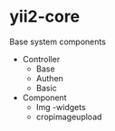 # yii2-core
Base system components
- Controller
  - Base
  - Authen
  - Basic
- Component
  - Img
-widgets
  - cropimageupload